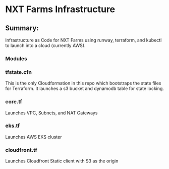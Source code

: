 # NXT Farms Infrastructure

## Summary:
Infrastructure as Code for NXT Farms using runway, terraform, and kubectl to launch into a cloud (currently AWS).

### Modules

### tfstate.cfn

This is the only Cloudformation in this repo which bootstraps the state files for Terraform. It launches a s3 bucket and dynamodb table for state locking.

### core.tf

Launches VPC, Subnets, and NAT Gateways

### eks.tf

Launches AWS EKS cluster

### cloudfront.tf

Launches Cloudfront Static client with S3 as the origin
